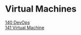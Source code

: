# Virtual Machines 
[140 DevOps](https://github.com/marwai/devops_67_intro)    
[141 Virtual Machine](https://github.com/marwai/vm)
